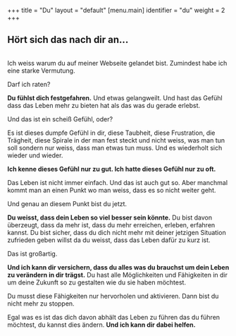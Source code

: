 +++
title = "Du"
layout = "default"
[menu.main]
identifier = "du"
weight = 2
+++

<h2 class="sub-side-hero">Hört sich das nach dir an...</h2>

<div  class="img-halfe">
<img src="/img/you-standing.svg" alt="">
</div>

Ich weiss warum du auf meiner Webseite gelandet bist. Zumindest habe ich eine starke Vermutung.

Darf ich raten?

**Du fühlst dich festgefahren.** Und etwas gelangweilt. Und hast das Gefühl dass das Leben mehr zu bieten hat als das was du gerade erlebst.

Und das ist ein scheiß Gefühl, oder?

Es ist dieses dumpfe Gefühl in dir, diese Taubheit, diese Frustration, die Trägheit, diese Spirale in der man fest steckt und nicht weiss, was man tun soll sondern nur weiss, dass man etwas tun muss. Und es wiederholt sich wieder und wieder.

**Ich kenne dieses Gefühl nur zu gut. Ich hatte dieses Gefühl nur zu oft.**

Das Leben ist nicht immer einfach. Und das ist auch gut so. Aber manchmal kommt man an einen Punkt wo man weiss, dass es so nicht weiter geht.

Und genau an diesem Punkt bist du jetzt. 

**Du weisst, dass dein Leben so viel besser sein könnte.** Du bist davon überzeugt, dass da mehr ist, dass du mehr erreichen, erleben, erfahren kannst. Du bist sicher, dass du dich nicht mehr mit deiner jetzigen Situation zufrieden geben willst da du weisst, dass das Leben dafür zu kurz ist.

Das ist großartig. 

**Und ich kann dir versichern, dass du alles was du brauchst um dein Leben zu verändern in dir trägst.** Du hast alle Möglichkeiten und Fähigkeiten in dir um deine Zukunft so zu gestalten wie du sie haben möchtest.

Du musst diese Fähigkeiten nur hervorholen und aktivieren. Dann bist du nicht mehr zu stoppen.

Egal was es ist das dich davon abhält das Leben zu führen das du führen möchtest, du kannst dies ändern. **Und ich kann dir dabei helfen.**
